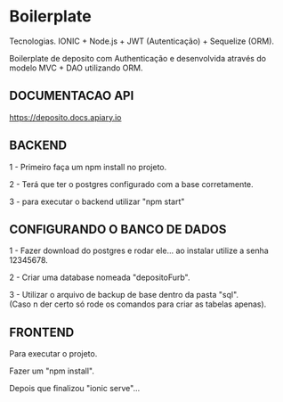 
# Boilerplate

Tecnologias.
IONIC + Node.js + JWT (Autenticação) + Sequelize (ORM).

Boilerplate de deposito com Authenticação e desenvolvida através do modelo MVC + DAO utilizando ORM. 


## DOCUMENTACAO API

https://deposito.docs.apiary.io

## BACKEND

1 - Primeiro faça um npm install no projeto.

2 - Terá que ter o postgres configurado com a base corretamente.

3 - para executar o backend utilizar "npm start"


## CONFIGURANDO O BANCO DE DADOS

1 - Fazer download do postgres e rodar ele... ao instalar utilize a senha 12345678.

2 - Criar uma database nomeada "depositoFurb".

3 - Utilizar o arquivo de backup de base dentro da pasta "sql".  
(Caso n der certo só rode os comandos para criar as tabelas apenas).


## FRONTEND

Para executar o projeto.

Fazer um "npm install".

Depois que finalizou "ionic serve"...
